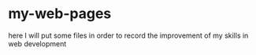 # my-web-pages
here I will put some files in order to record the improvement of my skills in web development
